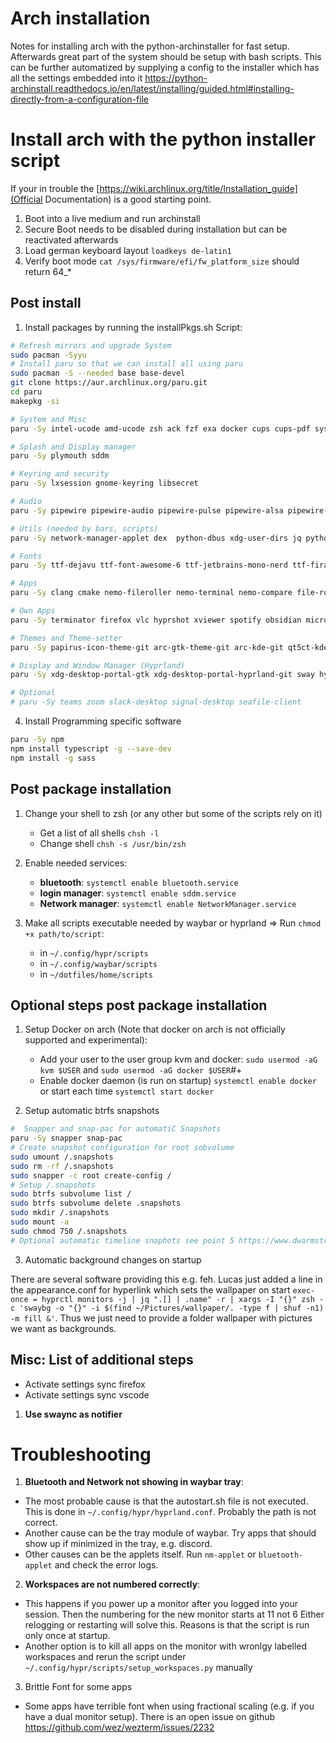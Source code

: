 # Arch installation 

Notes for installing arch with the python-archinstaller for fast setup. Afterwards great part of the system should be setup with bash scripts. This can be further automatized by supplying a config to the installer which has all the settings embedded into it https://python-archinstall.readthedocs.io/en/latest/installing/guided.html#installing-directly-from-a-configuration-file

# Install arch with the python installer script

If your in trouble the [https://wiki.archlinux.org/title/Installation_guide](Official Documentation) is a good starting point. 

1. Boot into a live medium and run archinstall 
2. Secure Boot needs to be disabled during installation but can be reactivated afterwards
3. Load german keyboard layout `loadkeys de-latin1`
4. Verify boot mode `cat /sys/firmware/efi/fw_platform_size` should return 64_*

## Post install

1. Install packages by running the installPkgs.sh Script:

```bash 
# Refresh mirrors and upgrade System
sudo pacman -Syyu 
# Install paru so that we can install all using paru
sudo pacman -S --needed base base-devel
git clone https://aur.archlinux.org/paru.git
cd paru
makepkg -si

# System and Misc
paru -Sy intel-ucode amd-ucode zsh ack fzf exa docker cups cups-pdf system-config-printer bluez bluez-utilsblueman inetutils python-pip

# Splash and Display manager
paru -Sy plymouth sddm

# Keyring and security
paru -Sy lxsession gnome-keyring libsecret

# Audio
paru -Sy pipewire pipewire-audio pipewire-pulse pipewire-alsa pipewire-jack pipewire-zeroconf wireplumber playerctl

# Utils (needed by bars, scripts)
paru -Sy network-manager-applet dex  python-dbus xdg-user-dirs jq python-jq # enable service

# Fonts
paru -Sy ttf-dejavu ttf-font-awesome-6 ttf-jetbrains-mono-nerd ttf-fira-code ttf-inconsolata ttf-liberation ttf-firacode-nerd ttf-indic-otfttf-roboto  ttf-iosevka-nerd noto-fonts noto-fonts-emoji noto-fonts-cjk

# Apps
paru -Sy clang cmake nemo-fileroller nemo-terminal nemo-compare file-roller udisks2 ntfs-3g evince hunspell  hunspell-de hunspell-en_us firefox

# Own Apps
paru -Sy terminator firefox vlc hyprshot xviewer spotify obsidian micro doublecmd-qt5 htop visual-studio-code-bin downgrade xournalpp discord featherpad

# Themes and Theme-setter
paru -Sy papirus-icon-theme-git arc-gtk-theme-git arc-kde-git qt5ct-kde kvantum-qt5 lxappearance 

# Display and Window Manager (Hyprland)
paru -Sy xdg-desktop-portal-gtk xdg-desktop-portal-hyprland-git sway hyprland swaylock swayidle swaybg rofi-lbonn-wayland-git waybar slurp qt5-wayland qt6-wayland workstyle wl-clipboard wlogout gammastep xorg-xwayland

# Optional
# paru -Sy teams zoom slack-desktop signal-desktop seafile-client 
```

4. Install Programming specific software

```bash 
paru -Sy npm 
npm install typescript -g --save-dev
npm install -g sass
```

## Post package installation

1. Change your shell to zsh (or any other but some of the scripts rely on it)

    * Get a list of all shells `chsh -l`
    * Change shell `chsh -s /usr/bin/zsh`
     
2. Enable needed services: 

    * __bluetooth__: `systemctl enable bluetooth.service`
    * __login manager__: `systemctl enable sddm.service` 
    * __Network manager__: `systemctl enable NetworkManager.service`

3. Make all scripts executable needed by waybar or hyprland &Rightarrow; Run `chmod +x path/to/script`:

	* in `~/.config/hypr/scripts`
	* in `~/.config/waybar/scripts`
	* in `~/dotfiles/home/scripts`

## Optional steps post package installation 

1.  Setup Docker on arch (Note that docker on arch is not officially supported and experimental): 

	* Add your user to the user group kvm and docker: `sudo usermod -aG kvm $USER` and `sudo usermod -aG docker $USER`#+
	* Enable docker daemon (is run on startup) `systemctl enable docker` or start each time `systemctl start docker`

2. Setup automatic btrfs snapshots

```bash
#  Snapper and snap-pac for automatiC Snapshots
paru -Sy snapper snap-pac
# Create snapshot configuration for root sobvolume
sudo umount /.snapshots
sudo rm -rf /.snapshots
sudo snapper -c root create-config /
# Setup /.snapshots
sudo btrfs subvolume list /
sudo btrfs subvolume delete .snapshots
sudo mkdir /.snapshots
sudo mount -a
sudo chmod 750 /.snapshots
# Optional automatic timeline snaphots see point 5 https://www.dwarmstrong.org/btrfs-snapshots-rollbacks/
```

3. Automatic background changes on startup

There are several software providing this e.g. feh. Lucas just added a line in the appearance.conf for hyperlink which sets the wallpaper on start `exec-once = hyprctl monitors -j | jq ".[] | .name" -r | xargs -I "{}" zsh -c 'swaybg -o "{}" -i $(find ~/Pictures/wallpaper/. -type f | shuf -n1) -m fill &'`. Thus we just need to provide a folder wallpaper with pictures we want as backgrounds. 



## Misc: List of additional steps 

* Activate settings sync firefox
* Activate settings sync vscode

1. __Use swaync as notifier__

# Troubleshooting

1. __Bluetooth and Network not showing in waybar tray__: 

* The most probable cause is that the autostart.sh file is not executed. This is done in `~/.config/hypr/hyprland.conf`. Probably the path is not correct.
* Another cause can be the tray module of waybar. Try apps that should show up if minimized in the tray, e.g. discord. 
* Other causes can be the applets itself. Run `nm-applet` or `bluetooth-applet` and check the error logs. 

2. __Workspaces are not numbered correctly__: 

* This happens if you power up a monitor after you logged into your session. Then the numbering for the new monitor starts at 11 not 6 Either relogging or restarting will solve this. Reasons is that the script is run only once at startup. 
* Another option is to kill all apps on the monitor with wronlgy labelled workspaces and rerun the script under `~/.config/hypr/scripts/setup_workspaces.py` manually

3. Brittle Font for some apps

*  Some apps have terrible font when using fractional scaling (e.g. if you have a dual monitor setup). There is an open issue on github https://github.com/wez/wezterm/issues/2232


